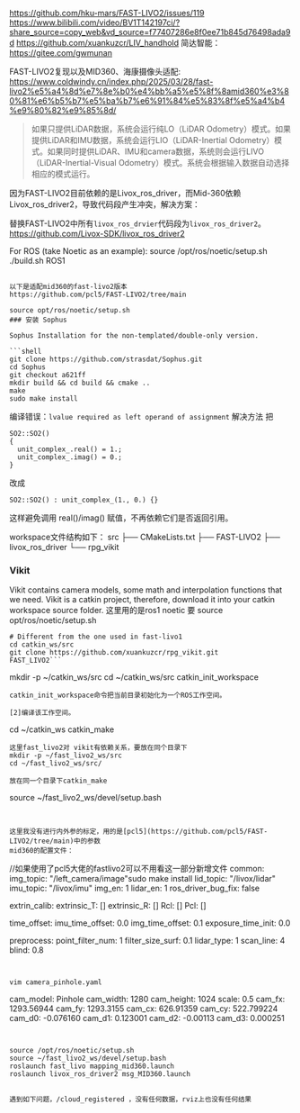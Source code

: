 https://github.com/hku-mars/FAST-LIVO2/issues/119
https://www.bilibili.com/video/BV1T142197ci/?share_source=copy_web&vd_source=f77407286e8f0ee71b845d76498ada9d
https://github.com/xuankuzcr/LIV_handhold
简达智能：
https://gitee.com/gwmunan

 FAST-LIVO2复现以及MID360、海康摄像头适配:
https://www.coldwindy.cn/index.php/2025/03/28/fast-livo2%e5%a4%8d%e7%8e%b0%e4%bb%a5%e5%8f%8amid360%e3%80%81%e6%b5%b7%e5%ba%b7%e6%91%84%e5%83%8f%e5%a4%b4%e9%80%82%e9%85%8d/


> 如果只提供LiDAR数据，系统会运行纯LO（LiDAR Odometry）模式。如果提供LiDAR和IMU数据，系统会运行LIO（LiDAR-Inertial Odometry）模式。如果同时提供LiDAR、IMU和camera数据，系统则会运行LIVO（LiDAR-Inertial-Visual Odometry）模式。系统会根据输入数据自动选择相应的模式运行。


因为FAST-LIVO2目前依赖的是Livox_ros_driver，而Mid-360依赖Livox_ros_driver2，导致代码段产生冲突，解决方案：

替换FAST-LIVO2中所有`livox_ros_drvier`代码段为`livox_ros_driver2`。
https://github.com/Livox-SDK/livox_ros_driver2


For ROS (take Noetic as an example):
source /opt/ros/noetic/setup.sh
./build.sh ROS1


```

以下是适配mid360的fast-livo2版本
https://github.com/pcl5/FAST-LIVO2/tree/main

source opt/ros/noetic/setup.sh
### 安装 Sophus

Sophus Installation for the non-templated/double-only version.

```shell
git clone https://github.com/strasdat/Sophus.git
cd Sophus
git checkout a621ff
mkdir build && cd build && cmake ..
make
sudo make install
```
编译错误：`lvalue required as left operand of assignment`
解决方法
把
```
SO2::SO2()
{
  unit_complex_.real() = 1.;
  unit_complex_.imag() = 0.;
}
```
改成
```
SO2::SO2() : unit_complex_(1., 0.) {}
```

这样避免调用 real()/imag() 赋值，不再依赖它们是否返回引用。


workspace文件结构如下：
src
├── CMakeLists.txt 
├── FAST-LIVO2
├── livox_ros_driver
└── rpg_vikit


### Vikit

Vikit contains camera models, some math and interpolation functions that we need. Vikit is a catkin project, therefore, download it into your catkin workspace source folder.
这里用的是ros1 noetic
要 source opt/ros/noetic/setup.sh
```shell
# Different from the one used in fast-livo1
cd catkin_ws/src
git clone https://github.com/xuankuzcr/rpg_vikit.git 
FAST_LIVO2```

```
mkdir -p ~/catkin_ws/src
cd ~/catkin_ws/src
catkin_init_workspace
```
catkin_init_workspace命令把当前目录初始化为一个ROS工作空间。

[2]编译该工作空间。
```
cd ~/catkin_ws
catkin_make
```
这里fast_livo2对 vikit有依赖关系，要放在同个目录下
mkdir -p ~/fast_livo2_ws/src
cd ~/fast_livo2_ws/src/

放在同一个目录下catkin_make

```
source ~/fast_livo2_ws/devel/setup.bash
```


这里我没有进行内外参的标定，用的是[pcl5](https://github.com/pcl5/FAST-LIVO2/tree/main)中的参数
mid360的配置文件：

```
//如果使用了pcl5大佬的fastlivo2可以不用看这一部分新增文件
common:
  img_topic: "/left_camera/image"sudo make install
  lid_topic: "/livox/lidar"
  imu_topic: "/livox/imu"
  img_en: 1
  lidar_en: 1
  ros_driver_bug_fix: false
 
extrin_calib:
  extrinsic_T: []
  extrinsic_R: []
  Rcl: []
  Pcl: []
 
time_offset:
 imu_time_offset: 0.0
 img_time_offset: 0.1
 exposure_time_init: 0.0
 
preprocess:
 point_filter_num: 1
 filter_size_surf: 0.1
 lidar_type: 1
 scan_line: 4
 blind: 0.8

 
```


vim camera_pinhole.yaml
```

cam_model: Pinhole
cam_width: 1280
cam_height: 1024
scale: 0.5
cam_fx: 1293.56944
cam_fy: 1293.3155
cam_cx: 626.91359
cam_cy: 522.799224
cam_d0: -0.076160
cam_d1: 0.123001
cam_d2: -0.00113
cam_d3: 0.000251

```


source /opt/ros/noetic/setup.sh
source ~/fast_livo2_ws/devel/setup.bash
roslaunch fast_livo mapping_mid360.launch
roslaunch livox_ros_driver2 msg_MID360.launch


遇到如下问题，/cloud_registered ，没有任何数据，rviz上也没有任何结果



